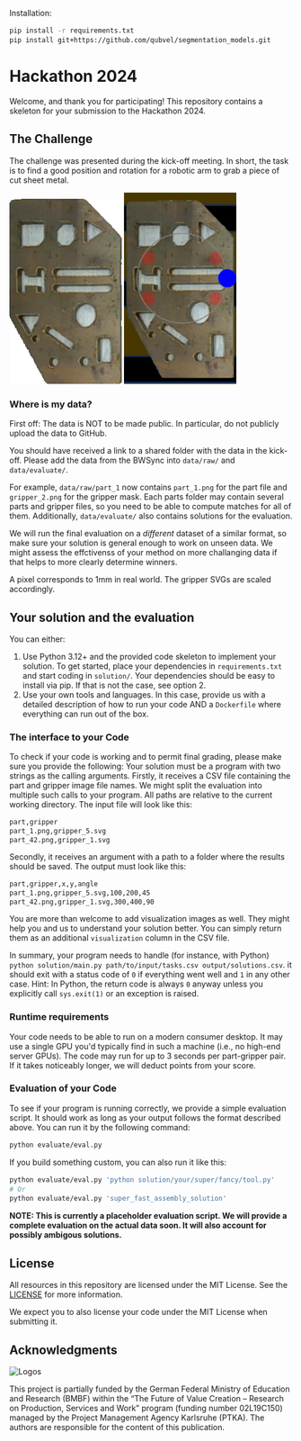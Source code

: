 Installation:


```bash
pip install -r requirements.txt
pip install git+https://github.com/qubvel/segmentation_models.git
```




# Hackathon 2024

Welcome, and thank you for participating! This repository contains a skeleton for your submission to the Hackathon 2024.

## The Challenge

The challenge was presented during the kick-off meeting.
In short, the task is to find a good position and rotation for a robotic arm to grab a piece of cut sheet metal.

<img src="data/dummy/part_1/part_1.png" alt="An example input image" width="200px" /> 
<img src="data/dummy/part_1/visualisation_1.png" alt="An example solution" width="200px" />

### Where is my data?

First off: The data is NOT to be made public. In particular, do not publicly upload the data to GitHub.

You should have received a link to a shared folder with the data in the kick-off.
Please add the data from the BWSync into `data/raw/` and `data/evaluate/`.

For example, `data/raw/part_1` now contains `part_1.png` for the part file and `gripper_2.png` for the gripper mask.
Each parts folder may contain several parts and gripper files, so you need to be able to compute matches for all of them.
Additionally, `data/evaluate/` also contains solutions for the evaluation.

We will run the final evaluation on a *different* dataset of a similar format, so make sure your solution is general enough to work on unseen data.
We might assess the effctivenss of your method on more challanging data if that helps to more clearly determine winners.

A pixel corresponds to 1mm in real world. The gripper SVGs are scaled accordingly.

## Your solution and the evaluation

You can either:
1. Use Python 3.12+ and the provided code skeleton to implement your solution. To get started, place your dependencies in `requirements.txt` and start coding in `solution/`. Your dependencies should be easy to install via pip. If that is not the case, see option 2.
2. Use your own tools and languages. In this case, provide us with a detailed description of how to run your code AND a `Dockerfile` where everything can run out of the box.

### The interface to your Code

To check if your code is working and to permit final grading, please make sure you provide the following:
Your solution must be a program with two strings as the calling arguments.
Firstly, it receives a CSV file containing the part and gripper image file names.
We might split the evaluation into multiple such calls to your program.
All paths are relative to the current working directory.
The input file will look like this:

```csv
part,gripper
part_1.png,gripper_5.svg
part_42.png,gripper_1.svg
```

Secondly, it receives an argument with a path to a folder where the results should be saved.
The output must look like this:

```csv
part,gripper,x,y,angle
part_1.png,gripper_5.svg,100,200,45
part_42.png,gripper_1.svg,300,400,90
```

You are more than welcome to add visualization images as well.
They might help you and us to understand your solution better.
You can simply return them as an additional `visualization` column in the CSV file.

In summary, your program needs to handle (for instance, with Python) `python solution/main.py path/to/input/tasks.csv output/solutions.csv`.
it should exit with a status code of `0` if everything went well and `1` in any other case.
Hint: In Python, the return code is always `0` anyway unless you explicitly call `sys.exit(1)` or an exception is raised.

### Runtime requirements

Your code needs to be able to run on a modern consumer desktop.
It may use a single GPU you'd typically find in such a machine (i.e., no high-end server GPUs).
The code may run for up to 3 seconds per part-gripper pair.
If it takes noticeably longer, we will deduct points from your score.

### Evaluation of your Code

To see if your program is running correctly, we provide a simple evaluation script.
It should work as long as your output follows the format described above.
You can run it by the following command:

```bash
python evaluate/eval.py
```

If you build something custom, you can also run it like this:

```bash
python evaluate/eval.py 'python solution/your/super/fancy/tool.py'
# Or
python evaluate/eval.py 'super_fast_assembly_solution'
```

**NOTE: This is currently a placeholder evaluation script. We will provide a complete evaluation on the actual data soon. It will also account for possibly ambigous solutions.**

## License

All resources in this repository are licensed under the MIT License. See the [LICENSE](LICENSE) for more information.

We expect you to also license your code under the MIT License when submitting it.

## Acknowledgments

<img src="doc/logos-all.png" alt="Logos" width="600px" />

This project is partially funded by the German Federal Ministry of Education and Research (BMBF) within the “The Future of Value Creation – Research on Production, Services and Work” program (funding number 02L19C150) managed by the Project Management Agency Karlsruhe (PTKA).
The authors are responsible for the content of this publication.
